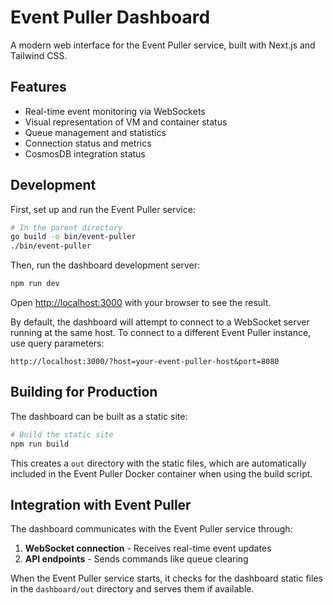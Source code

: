 # Event Puller Dashboard

A modern web interface for the Event Puller service, built with Next.js and Tailwind CSS.

## Features

- Real-time event monitoring via WebSockets
- Visual representation of VM and container status
- Queue management and statistics
- Connection status and metrics
- CosmosDB integration status

## Development

First, set up and run the Event Puller service:

```bash
# In the parent directory
go build -o bin/event-puller
./bin/event-puller
```

Then, run the dashboard development server:

```bash
npm run dev
```

Open [http://localhost:3000](http://localhost:3000) with your browser to see the result.

By default, the dashboard will attempt to connect to a WebSocket server running at the same host. To connect to a different Event Puller instance, use query parameters:

```
http://localhost:3000/?host=your-event-puller-host&port=8080
```

## Building for Production

The dashboard can be built as a static site:

```bash
# Build the static site
npm run build
```

This creates a `out` directory with the static files, which are automatically included in the Event Puller Docker container when using the build script.

## Integration with Event Puller

The dashboard communicates with the Event Puller service through:

1. **WebSocket connection** - Receives real-time event updates
2. **API endpoints** - Sends commands like queue clearing

When the Event Puller service starts, it checks for the dashboard static files in the `dashboard/out` directory and serves them if available.

